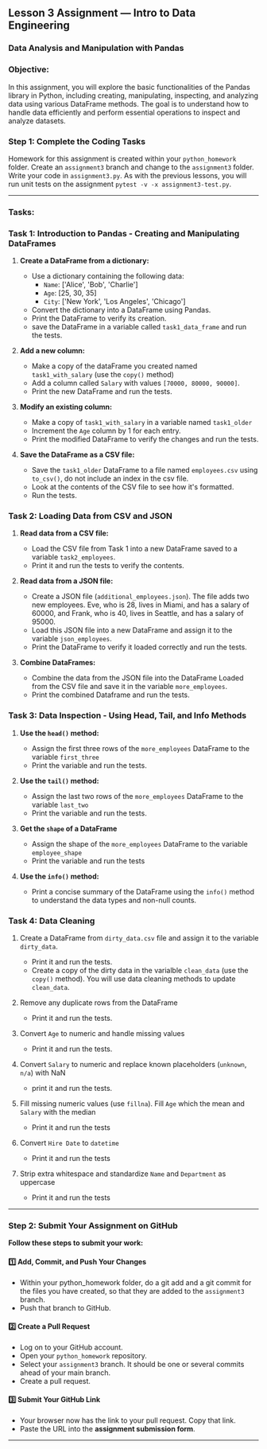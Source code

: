 ## Lesson 3 Assignment — Intro to Data Engineering
### Data Analysis and Manipulation with Pandas

### **Objective:**
In this assignment, you will explore the basic functionalities of the Pandas library in Python, including creating, manipulating, inspecting, and analyzing data using various DataFrame methods. The goal is to understand how to handle data efficiently and perform essential operations to inspect and analyze datasets.

### **Step 1: Complete the Coding Tasks**  

Homework for this assignment is created within your `python_homework` folder.  Create an `assignment3` branch and change to the `assignment3` folder.  Write your code in `assignment3.py`.  As with the previous lessons, you will run unit tests on the assignment `pytest -v -x assignment3-test.py`.

---

### **Tasks:**

### **Task 1: Introduction to Pandas - Creating and Manipulating DataFrames**
1. **Create a DataFrame from a dictionary:**
   - Use a dictionary containing the following data:
     - `Name`: ['Alice', 'Bob', 'Charlie']
     - `Age`: [25, 30, 35]
     - `City`: ['New York', 'Los Angeles', 'Chicago']
   - Convert the dictionary into a DataFrame using Pandas.
   - Print the DataFrame to verify its creation.
   - save the DataFrame in a variable called `task1_data_frame` and run the tests.

2. **Add a new column:**
   - Make a copy of the dataFrame you created named `task1_with_salary` (use the `copy()` method)
   - Add a column called `Salary` with values `[70000, 80000, 90000]`.
   - Print the new DataFrame and run the tests.

3. **Modify an existing column:**
   - Make a copy of `task1_with_salary` in a variable named `task1_older`
   - Increment the `Age` column by 1 for each entry.
   - Print the modified DataFrame to verify the changes and run the tests.

4. **Save the DataFrame as a CSV file:**
   - Save the `task1_older` DataFrame to a file named `employees.csv` using ```to_csv()```, do not include an index in the csv file.
   - Look at the contents of the CSV file to see how it's formatted.
   - Run the tests.
     

### **Task 2: Loading Data from CSV and JSON**
1. **Read data from a CSV file:**
   - Load the CSV file from Task 1 into a new DataFrame saved to a variable `task2_employees`.
   - Print it and run the tests to verify the contents.

2. **Read data from a JSON file:**
   - Create a JSON file (`additional_employees.json`).  The file adds two new employees.  Eve, who is 28, lives in Miami, and has a salary of 60000, and Frank, who is 40, lives in Seattle, and has a salary of 95000.
   - Load this JSON file into a new DataFrame and assign it to the variable `json_employees`.
   - Print the DataFrame to verify it loaded correctly and run the tests.

3. **Combine DataFrames:**
   - Combine the data from the JSON file into the DataFrame Loaded from the CSV file and save it in the variable `more_employees`.
   - Print the combined Dataframe and run the tests.

### **Task 3: Data Inspection - Using Head, Tail, and Info Methods**
1. **Use the `head()` method:**
   - Assign the first three rows of the `more_employees` DataFrame to the variable `first_three`
   - Print the variable and run the tests.

2. **Use the `tail()` method:**
   - Assign the last two rows of the `more_employees` DataFrame to the variable `last_two`
   - Print the variable and run the tests.

3. **Get the `shape` of a DataFrame**
   - Assign the shape of the `more_employees` DataFrame to the variable `employee_shape`
   - Print the variable and run the tests 

4. **Use the `info()` method:**
   - Print a concise summary of the DataFrame using the `info()` method to understand the data types and non-null counts.

### **Task 4: Data Cleaning**

1. Create a DataFrame from `dirty_data.csv` file and assign it to the variable `dirty_data`.
   - Print it and run the tests.
   - Create a copy of the dirty data in the varialble `clean_data` (use the `copy()` method).  You will use data cleaning methods to update `clean_data`.

2. Remove any duplicate rows from the DataFrame
   - Print it and run the tests.

3. Convert `Age` to numeric and handle missing values
   - Print it and run the tests.

4. Convert `Salary` to numeric and replace known placeholders (`unknown`, `n/a`) with NaN
   - print it and run the tests.

5. Fill missing numeric values (use `fillna`).  Fill `Age` which the mean and `Salary` with the median
   - Print it and run the tests

6. Convert `Hire Date` to `datetime`
   - Print it and run the tests

7. Strip extra whitespace and standardize `Name` and `Department` as uppercase
   - Print it and run the tests


---

### **Step 2: Submit Your Assignment on GitHub**  

**Follow these steps to submit your work:**  

#### **1️⃣ Add, Commit, and Push Your Changes**  
- Within your python_homework folder, do a git add and a git commit for the files you have created, so that they are added to the `assignment3` branch.
- Push that branch to GitHub. 

#### **2️⃣ Create a Pull Request**  
- Log on to your GitHub account.
- Open your `python_homework` repository.
- Select your `assignment3` branch.  It should be one or several commits ahead of your main branch.
- Create a pull request.

#### **3️⃣ Submit Your GitHub Link**  
- Your browser now has the link to your pull request.  Copy that link. 
- Paste the URL into the **assignment submission form**.  

---
